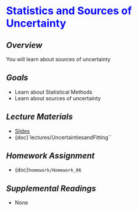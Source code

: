 # <span style="color: blue;"><b>Statistics and Sources of Uncertainty</b></span>

## *Overview*
You will learn about sources of uncertainty

## *Goals*
* Learn about Statistical Methods
* Learn about sources of uncertainty

## *Lecture Materials*
* [Slides](https://docs.google.com/presentation/d/1PTfD9Ds2XGWao6XB387rg11-17sX0dYQvWWLYs78lFo/edit?usp=sharing)
* {doc}`lectures/UncertaintiesandFitting``

## *Homework Assignment*
* {doc}`homework/Homework_06`

## *Supplemental Readings*
* None
